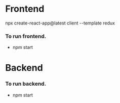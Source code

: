 # Frontend

npx create-react-app@latest client --template redux

### To run frontend.

- npm start

# Backend

### To run backend.

- npm start
